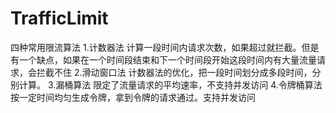 # TrafficLimit
四种常用限流算法
1.计数器法
计算一段时间内请求次数，如果超过就拦截。但是有一个缺点，如果在一个时间段结束和下一个时间段开始这段时间内有大量流量请求，会拦截不住
2.滑动窗口法
计数器法的优化，把一段时间划分成多段时间，分别计算。
3.漏桶算法
限定了流量请求的平均速率，不支持并发访问
4.令牌桶算法
按一定时间均匀生成令牌，拿到令牌的请求通过。支持并发访问